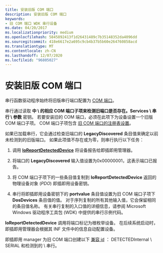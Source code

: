 ```yaml
---
title: 安装旧版 COM 端口
description: 安装旧版 COM 端口
keywords:
- 旧 COM 端口 WDK 串行设备
ms.date: 04/20/2017
ms.localizationpriority: medium
ms.openlocfilehash: 5845892413f1d26431489c7b35148352da4096dd
ms.sourcegitcommit: 418e6617e2a695c9cb4b37b5b60e264760858acd
ms.translationtype: MT
ms.contentlocale: zh-CN
ms.lasthandoff: 12/07/2020
ms.locfileid: "96805027"
---
```

# <a name="installing-legacy-com-ports"></a>安装旧版 COM 端口

串行函数驱动程序始终将旧版串行端口配置为 [COM 端口](configuration-of-com-ports.md)。

串行通过读取 **中 \\ 的相应 COM 端口子项来检测旧端口是否存在。Services \\ 串行 \\ 参数** 密钥。 若要安装旧的 COM 端口，必须在此项下为设备设置一个旧版 COM 端口子项。 COM 端口子项包含 [旧 COM 端口的注册表设置](registry-settings-for-a-legacy-com-port.md)。

如果已加载串行，它会通过检查旧端口的 **LegacyDiscovered** 条目值来确定以前未检测到的旧版端口。 如果此项值不存在或为零，则串行执行以下任务：

1. 调用 [**IoReportDetectedDevice**](/windows-hardware/drivers/ddi/ntddk/nf-ntddk-ioreportdetecteddevice) 将设备报告给即插即用管理器。

2. 将端口的 **LegacyDiscovered** 输入值设置为0x00000001，这表示端口已报告。

3. 将 COM 端口子项下的一些条目值复制到 **IoReportDetectedDevice** 返回的物理设备对象 (*PDO*) 即插即用设备密钥。

4. 串行将即插即用设备密钥下的 **portvalue** 条目值设置为旧 COM 端口子项下 **DosDevices** 条目值的值。 对于序列复制的所有其他输入值，它会保留相同的条目值名称。 有关串行复制的入口值的详细信息，请参阅 Microsoft Windows 驱动程序工具包 (WDK) 中提供的串行示例代码。

**IoReportDetectedDevice** 调用将端口标记为根枚举设备。 在后续系统启动时，即插即用管理器会根据其 INF 文件中的信息自动配置设备。

即插即用 manager 为旧 COM 端口创建以下 [兼容 id](../install/compatible-ids.md) ： DETECTEDInternal \\ SERIAL 和检测到的 \\ 串行。
